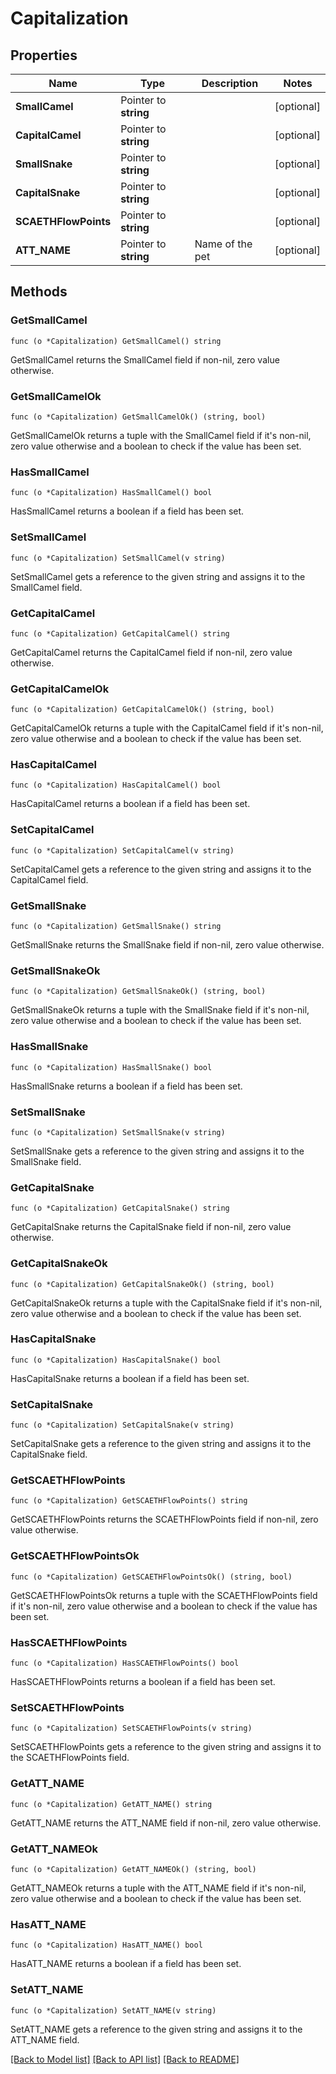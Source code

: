# Capitalization

## Properties

Name | Type | Description | Notes
------------ | ------------- | ------------- | -------------
**SmallCamel** | Pointer to **string** |  | [optional] 
**CapitalCamel** | Pointer to **string** |  | [optional] 
**SmallSnake** | Pointer to **string** |  | [optional] 
**CapitalSnake** | Pointer to **string** |  | [optional] 
**SCAETHFlowPoints** | Pointer to **string** |  | [optional] 
**ATT_NAME** | Pointer to **string** | Name of the pet  | [optional] 

## Methods

### GetSmallCamel

`func (o *Capitalization) GetSmallCamel() string`

GetSmallCamel returns the SmallCamel field if non-nil, zero value otherwise.

### GetSmallCamelOk

`func (o *Capitalization) GetSmallCamelOk() (string, bool)`

GetSmallCamelOk returns a tuple with the SmallCamel field if it's non-nil, zero value otherwise
and a boolean to check if the value has been set.

### HasSmallCamel

`func (o *Capitalization) HasSmallCamel() bool`

HasSmallCamel returns a boolean if a field has been set.

### SetSmallCamel

`func (o *Capitalization) SetSmallCamel(v string)`

SetSmallCamel gets a reference to the given string and assigns it to the SmallCamel field.

### GetCapitalCamel

`func (o *Capitalization) GetCapitalCamel() string`

GetCapitalCamel returns the CapitalCamel field if non-nil, zero value otherwise.

### GetCapitalCamelOk

`func (o *Capitalization) GetCapitalCamelOk() (string, bool)`

GetCapitalCamelOk returns a tuple with the CapitalCamel field if it's non-nil, zero value otherwise
and a boolean to check if the value has been set.

### HasCapitalCamel

`func (o *Capitalization) HasCapitalCamel() bool`

HasCapitalCamel returns a boolean if a field has been set.

### SetCapitalCamel

`func (o *Capitalization) SetCapitalCamel(v string)`

SetCapitalCamel gets a reference to the given string and assigns it to the CapitalCamel field.

### GetSmallSnake

`func (o *Capitalization) GetSmallSnake() string`

GetSmallSnake returns the SmallSnake field if non-nil, zero value otherwise.

### GetSmallSnakeOk

`func (o *Capitalization) GetSmallSnakeOk() (string, bool)`

GetSmallSnakeOk returns a tuple with the SmallSnake field if it's non-nil, zero value otherwise
and a boolean to check if the value has been set.

### HasSmallSnake

`func (o *Capitalization) HasSmallSnake() bool`

HasSmallSnake returns a boolean if a field has been set.

### SetSmallSnake

`func (o *Capitalization) SetSmallSnake(v string)`

SetSmallSnake gets a reference to the given string and assigns it to the SmallSnake field.

### GetCapitalSnake

`func (o *Capitalization) GetCapitalSnake() string`

GetCapitalSnake returns the CapitalSnake field if non-nil, zero value otherwise.

### GetCapitalSnakeOk

`func (o *Capitalization) GetCapitalSnakeOk() (string, bool)`

GetCapitalSnakeOk returns a tuple with the CapitalSnake field if it's non-nil, zero value otherwise
and a boolean to check if the value has been set.

### HasCapitalSnake

`func (o *Capitalization) HasCapitalSnake() bool`

HasCapitalSnake returns a boolean if a field has been set.

### SetCapitalSnake

`func (o *Capitalization) SetCapitalSnake(v string)`

SetCapitalSnake gets a reference to the given string and assigns it to the CapitalSnake field.

### GetSCAETHFlowPoints

`func (o *Capitalization) GetSCAETHFlowPoints() string`

GetSCAETHFlowPoints returns the SCAETHFlowPoints field if non-nil, zero value otherwise.

### GetSCAETHFlowPointsOk

`func (o *Capitalization) GetSCAETHFlowPointsOk() (string, bool)`

GetSCAETHFlowPointsOk returns a tuple with the SCAETHFlowPoints field if it's non-nil, zero value otherwise
and a boolean to check if the value has been set.

### HasSCAETHFlowPoints

`func (o *Capitalization) HasSCAETHFlowPoints() bool`

HasSCAETHFlowPoints returns a boolean if a field has been set.

### SetSCAETHFlowPoints

`func (o *Capitalization) SetSCAETHFlowPoints(v string)`

SetSCAETHFlowPoints gets a reference to the given string and assigns it to the SCAETHFlowPoints field.

### GetATT_NAME

`func (o *Capitalization) GetATT_NAME() string`

GetATT_NAME returns the ATT_NAME field if non-nil, zero value otherwise.

### GetATT_NAMEOk

`func (o *Capitalization) GetATT_NAMEOk() (string, bool)`

GetATT_NAMEOk returns a tuple with the ATT_NAME field if it's non-nil, zero value otherwise
and a boolean to check if the value has been set.

### HasATT_NAME

`func (o *Capitalization) HasATT_NAME() bool`

HasATT_NAME returns a boolean if a field has been set.

### SetATT_NAME

`func (o *Capitalization) SetATT_NAME(v string)`

SetATT_NAME gets a reference to the given string and assigns it to the ATT_NAME field.


[[Back to Model list]](../README.md#documentation-for-models) [[Back to API list]](../README.md#documentation-for-api-endpoints) [[Back to README]](../README.md)


